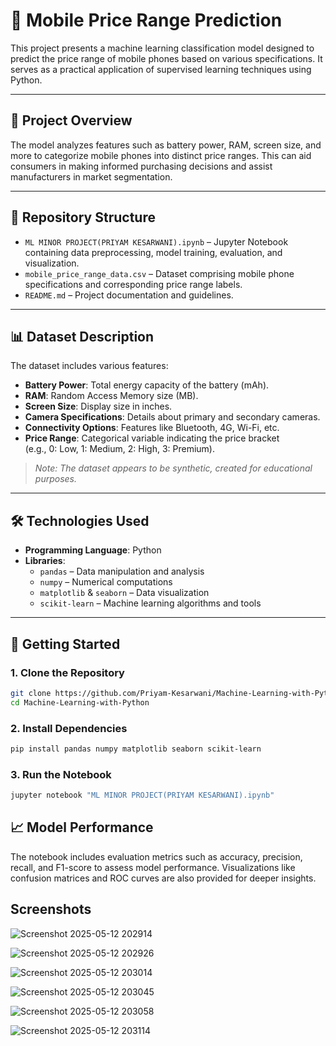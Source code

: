 # 📱 Mobile Price Range Prediction

This project presents a machine learning classification model designed to predict the price range of mobile phones based on various specifications. It serves as a practical application of supervised learning techniques using Python.

---

## 🧠 Project Overview

The model analyzes features such as battery power, RAM, screen size, and more to categorize mobile phones into distinct price ranges. This can aid consumers in making informed purchasing decisions and assist manufacturers in market segmentation.

---

## 📂 Repository Structure

- `ML MINOR PROJECT(PRIYAM KESARWANI).ipynb` – Jupyter Notebook containing data preprocessing, model training, evaluation, and visualization.
- `mobile_price_range_data.csv` – Dataset comprising mobile phone specifications and corresponding price range labels.
- `README.md` – Project documentation and guidelines.

---

## 📊 Dataset Description

The dataset includes various features:

- **Battery Power**: Total energy capacity of the battery (mAh).
- **RAM**: Random Access Memory size (MB).
- **Screen Size**: Display size in inches.
- **Camera Specifications**: Details about primary and secondary cameras.
- **Connectivity Options**: Features like Bluetooth, 4G, Wi-Fi, etc.
- **Price Range**: Categorical variable indicating the price bracket  
  (e.g., 0: Low, 1: Medium, 2: High, 3: Premium).

> *Note: The dataset appears to be synthetic, created for educational purposes.*

---

## 🛠️ Technologies Used

- **Programming Language**: Python
- **Libraries**:
  - `pandas` – Data manipulation and analysis
  - `numpy` – Numerical computations
  - `matplotlib` & `seaborn` – Data visualization
  - `scikit-learn` – Machine learning algorithms and tools

---

## 🚀 Getting Started

### 1. Clone the Repository
  ```bash
  git clone https://github.com/Priyam-Kesarwani/Machine-Learning-with-Python.git
  cd Machine-Learning-with-Python
  ```

### 2. Install Dependencies
   ```bash
   pip install pandas numpy matplotlib seaborn scikit-learn
   ```
### 3. Run the Notebook
   ```bash
   jupyter notebook "ML MINOR PROJECT(PRIYAM KESARWANI).ipynb"
   ```

 ## 📈 Model Performance
  The notebook includes evaluation metrics such as accuracy, precision, recall, and F1-score to assess model performance. Visualizations like confusion matrices and ROC curves are also provided for deeper insights.

 ## Screenshots

![Screenshot 2025-05-12 202914](https://github.com/user-attachments/assets/7d238e99-02ce-4e91-ba73-e34e2e7e7557)

![Screenshot 2025-05-12 202926](https://github.com/user-attachments/assets/7d11f79d-13bd-4623-a228-e2d58ab73bc8)

![Screenshot 2025-05-12 203014](https://github.com/user-attachments/assets/31bb59c6-fd09-4092-9cc0-74a26518af4c)

![Screenshot 2025-05-12 203045](https://github.com/user-attachments/assets/c7976232-84c7-4d1e-87dc-fe5fef5b1a04)

![Screenshot 2025-05-12 203058](https://github.com/user-attachments/assets/7eea36ee-a6b1-4da0-b8e7-5b03268e026a)

![Screenshot 2025-05-12 203114](https://github.com/user-attachments/assets/91d9bda9-4363-454b-9bc9-04ffe3aa3778)







   

